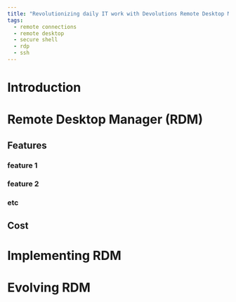 ```yaml
---
title: "Revolutionizing daily IT work with Devolutions Remote Desktop Manager"
tags:
  - remote connections
  - remote desktop
  - secure shell
  - rdp
  - ssh
---
```


# Introduction


# Remote Desktop Manager (RDM)

## Features

### feature 1


### feature 2


### etc

## Cost


# Implementing RDM


# Evolving RDM
